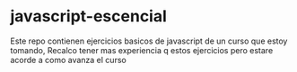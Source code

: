 # javascript-escencial
Este repo contienen ejercicios basicos de javascript de un curso que estoy tomando, Recalco tener mas experiencia q estos ejercicios pero estare acorde a como avanza el curso 
